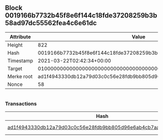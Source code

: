 ## Block 0019166b7732b45f8e6f144c18fde37208259b3b58ad97dc55562fea4c6e61dc

Attribute | Value
--- | ---
Height | 822
Hash | 0019166b7732b45f8e6f144c18fde37208259b3b58ad97dc55562fea4c6e61dc
Timestamp | 2021-03-22T02:42:34+00:00
Target | 0100000000000000000000000000000000000000000000000000000000000000
Merke root | ad1f4943330db12a79d03c0c56e28fdb9bb805d96e6ab4cb7aaa230e2c1fedb9
Nonce | 58

```

```

### Transactions

Hash | Amount
--- | ---
[ad1f4943330db12a79d03c0c56e28fdb9bb805d96e6ab4cb7aaa230e2c1fedb9](ad1f4943330db12a79d03c0c56e28fdb9bb805d96e6ab4cb7aaa230e2c1fedb9.md) | 10.00000000 SKEPTI 
